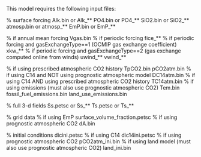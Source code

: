 This model requires the following input files:

% surface forcing
Alk.bin or Alk_**
PO4.bin or PO4_**
SiO2.bin or SiO2_**
atmosp.bin or atmosp_**
EmP.bin or EmP_**

% if annual mean forcing
Vgas.bin
% if periodic forcing
fice_**
% if periodic forcing and gasExchangeType==1 (OCMIP gas exchange coefficient)
xkw_**
% if periodic forcing and gasExchangeType==2 (gas exchange computed online from winds)
uwind_**
vwind_**

% if using prescribed atmospheric CO2 history
TpCO2.bin
pCO2atm.bin
% if using C14 and NOT using prognostic atmospheric model
DC14atm.bin
% if using C14 AND using prescribed atmospheric CO2 history
TC14atm.bin
% if using emissions (must also use prognostic atmospheric CO2)
Tem.bin
fossil_fuel_emissions.bin
land_use_emissions.bin

% full 3-d fields
Ss.petsc or Ss_**
Ts.petsc or Ts_**

% grid data
% if using EmP
surface_volume_fraction.petsc
% if using prognostic atmospheric CO2
dA.bin


% initial conditions
dicini.petsc
% if using C14
dic14ini.petsc
% if using prognostic atmospheric CO2
pCO2atm_ini.bin
% if using land model (must also use prognostic atmospheric CO2)
land_ini.bin


